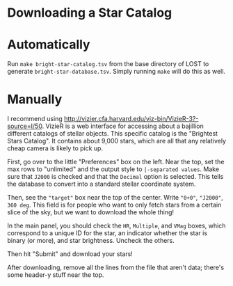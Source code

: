 # Downloading a Star Catalog

# Automatically
Run `make bright-star-catalog.tsv` from the base directory of LOST to generate
`bright-star-database.tsv`. Simply running `make` will do this as well.

# Manually
I recommend using http://vizier.cfa.harvard.edu/viz-bin/VizieR-3?-source=I/50. VizieR is a web
interface for accessing about a bajillion different catalogs of stellar objects. This specific
catalog is the "Brightest Stars Catalog". It contains about 9,000 stars, which are all that any
relatively cheap camera is likely to pick up.

First, go over to the little "Preferences" box on the left. Near the top, set the max rows to
"unlimited" and the output style to `|-separated values`. Make sure that `J2000` is checked and that
the `Decimal` option is selected. This tells the database to convert into a standard stellar
coordinate system.

Then, see the `"target"` box near the top of the center. Write `"0+0"`, `"J2000"`, `360 deg`. This field is
for people who want to only fetch stars from a certain slice of the sky, but we want to download the
whole thing!

In the main panel, you should check the `HR`, `Multiple`, and `VMag` boxes, which correspond to a
unique ID for the star, an indicator whether the star is binary (or more), and star brightness.
Uncheck the others.

Then hit "Submit" and download your stars!

After downloading, remove all the lines from the file that aren't data; there's some header-y stuff
near the top.
